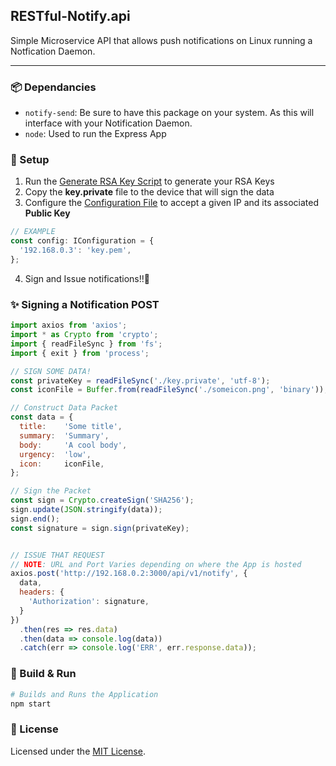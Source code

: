 ## RESTful-Notify.api
Simple Microservice API that allows push notifications on Linux running a Notfication Daemon.

---

### 📦 Dependancies
- `notify-send`: Be sure to have this package on your system. As this will interface with your Notification Daemon.
- `node`: Used to run the Express App

### 🔧 Setup
1) Run the [Generate RSA Key Script](scripts/generateSSHKeys.sh) to generate your RSA Keys
2) Copy the **key.private** file to the device that will sign the data
3) Configure the [Configuration File](src/config.ts) to accept a given IP and its associated **Public Key**
```typescript
// EXAMPLE
const config: IConfiguration = {
  '192.168.0.3': 'key.pem',
};
```
4) Sign and Issue notifications!!🚀

### ✨ Signing a Notification POST
```javascript
import axios from 'axios';
import * as Crypto from 'crypto';
import { readFileSync } from 'fs';
import { exit } from 'process';

// SIGN SOME DATA!
const privateKey = readFileSync('./key.private', 'utf-8');
const iconFile = Buffer.from(readFileSync('./someicon.png', 'binary'));

// Construct Data Packet
const data = {
  title:    'Some title',
  summary:  'Summary',
  body:     'A cool body',
  urgency:  'low',
  icon:     iconFile,
};

// Sign the Packet
const sign = Crypto.createSign('SHA256');
sign.update(JSON.stringify(data));
sign.end();
const signature = sign.sign(privateKey);


// ISSUE THAT REQUEST
// NOTE: URL and Port Varies depending on where the App is hosted
axios.post('http://192.168.0.2:3000/api/v1/notify', { 
  data,
  headers: {
    'Authorization': signature,
  }
})
  .then(res => res.data)
  .then(data => console.log(data))
  .catch(err => console.log('ERR', err.response.data));
```


### 🚀 Build & Run
```sh
# Builds and Runs the Application
npm start
```

### 📑 License
Licensed under the [MIT License](LICENSE).